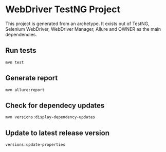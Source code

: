 # WebDriver TestNG Project

This project is generated from an archetype. It exists out of TestNG, Selenium WebDriver, WebDriver Manager, Allure and OWNER as the main dependendies.


## Run tests

`mvn test`


## Generate report

`mvn allure:report`

## Check for dependecy updates

`mvn versions:display-dependency-updates`

## Update to latest release version

`versions:update-properties`